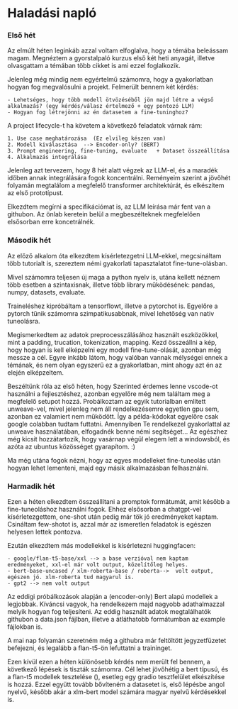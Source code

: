# Haladási napló

### Első hét

Az elmúlt héten leginkáb azzal voltam elfoglalva, hogy a témába beleássam magam. 
Megnéztem a gyorstalpaló kurzus első két heti anyagát, illetve olvasgattam a témában
több cikket is ami ezzel foglalkozik.

Jelenleg még mindig nem egyértelmű számomra, hogy a gyakorlatban hogyan fog megvalósulni a projekt.
Felmerült bennem két kérdés:

    - Lehetséges, hogy több modell ötvözéséből jön majd létre a végső alkalmazás? (egy kérdés/válasz értelmező + egy pontozó LLM)
    - Hogyan fog létrejönni az én datasetem a fine-tuninghoz?

A project lifecycle-t ha követem a következő feladatok várnak rám:
 
    1. Use case meghatározása  (Ez elvileg készen van)
    2. Modell kiválasztása  --> Encoder-only? (BERT)
    3. Prompt engineering, fine-tuning, evaluate   + Dataset összeállítása
    4. Alkalmazás integrálása

Jelenleg azt tervezem, hogy 8 hét alatt végzek az LLM-el, és a maradék időben annak
integrálására fogok koncentrálni.
Reményeim szerint a jövőhét folyamán megtalálom a megfelelő transformer architektúrát,
és elkészítem az első prototípust.

Elkezdtem megírni a specifikációmat is, az LLM leírása már fent van a githubon.
Az önlab keretein belül a megbeszélteknek megfelelően elsősorban erre koncetrálnék.

### Második hét

Az előző alkalom óta elkezdtem kísérletezgetni LLM-ekkel, megcsináltam több tutorialt is,
szereztem némi gyakorlati tapasztalatot fine-tune-olásban. 

Mivel számomra teljesen új maga a python nyelv is, utána kellett néznem több esetben 
a szintaxisnak, illetve több library működésének: pandas, numpy, datasets, evaluate.

Traineléshez kipróbáltam a tensorflowt, illetve a pytorchot is. Egyelőre a pytorch tűnik számomra szimpatikusabbnak,
mivel lehetőség van nativ tuneolásra.

Megismerkedtem az adatok preprocesszálásához használt eszközökkel, mint a padding, trucation, tokenization, mapping.
Kezd összeállni a kép, hogy hogyan is kell elképzelni egy modell fine-tune-olását, azonban még messze a cél.
Egyre inkább látom, hogy valóban vannak mélységei ennek a témának, és nem olyan egyszerű ez a gyakorlatban, 
mint ahogy azt én az elején elképzeltem. 

Beszéltünk róla az első héten, hogy Szerinted érdemes lenne vscode-ot használni a fejlesztéshez, 
azonban egyelőre még nem találtam meg a megfelelő setupot hozzá.
Probálkoztam az egyik tutorialban említett unweave-vel, mivel jelenleg nem áll rendelkezésemre egyetlen gpu sem, 
azonban ez valamiert nem működött. Így a példa-kódokat egyelőre csak google colabban tudtam futtatni.
Amennyiben Te rendelkezel gyakorlattal az unweave használatában, elfogadnék benne némi segítséget... 
Az egészhez még kicsit hozzátartozik, hogy vasárnap végül elegem lett a windowsból, és azóta az ubuntus közösséget gyarapítom. :)

Ma még utána fogok nézni, hogy az egyes modelleket fine-tuneolás után hogyan lehet lementeni, 
majd egy másik alkalmazásban felhasználni.  

### Harmadik hét

Ezen a héten elkezdtem összeállítani a promptok formátumát, amit később a fine-tuneoláshoz használni fogok.
Ehhez elsősorban a chatgpt-vel kísérletezgettem, one-shot után pedig már tök jó eredményeket kaptam.
Csináltam few-shotot is, azzal már az ismeretlen feladatok is egészen helyesen lettek pontozva.

Ezután elkezdtem más modellekkel is kísérletezni huggingfacen:

    - google/flan-t5-base/xxl --> a base verzióval nem kaptam eredményeket, xxl-el már volt output, közelítőleg helyes.
    - bert-base-uncased / xlm-roberta-base / roberta-->  volt output, egészen jó. xlm-roberta tud magyarul is.
    - gpt2 --> nem volt output

Az eddigi próbálkozások alapján a (encoder-only) Bert alapú modellek a legjobbak. Kíváncsi vagyok, ha 
rendelkezem majd nagyobb adathalmazzal melyik hogyan fog teljesíteni. Az eddig használt adatok megtalálhatók githubon 
a data.json fájlban, illetve a átláthatobb formátumban az example fájlokban is.

A mai nap folyamán szeretném még a githubra már feltöltött jegyzetfüzetet befejezni, és legalább a flan-t5-ön lefuttatni a 
traininget. 

Ezen kívül ezen a héten különösebb kérdés nem merült fel bennem, a következő lépések is tiszták számomra. Cél lehet jövőhétig a 
bert típusú, és a flan-t5 modellek tesztelése (), esetleg egy gradio tesztfelület elkészítése is hozzá. Ezzel együtt tovább bővíteném
a datasetet is, első lépésbe angol nyelvű, később akár a xlm-bert model számára magyar nyelvű kérdésekkel is. 

